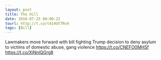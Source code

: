 ```yaml
---
layout: post
title: The Hill
date: 2018-07-25 00:00:22
tourl: http://t.co/t414UtTRv4
tags: [Bill]
---
```

Lawmakers move forward with bill fighting Trump decision to deny asylum to victims of domestic abuse, gang violence https://t.co/CNEFO0MHSf https://t.co/XjNnlQGrg8